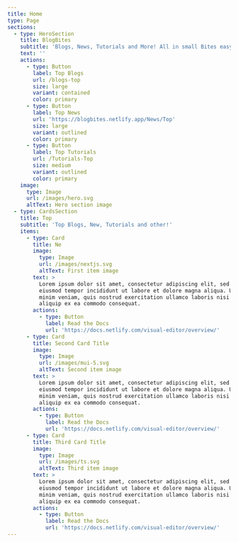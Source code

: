 ```yaml
---
title: Home
type: Page
sections:
  - type: HeroSection
    title: BlogBites
    subtitle: 'Blogs, News, Tutorials and More! All in small Bites easy to understand!'
    text: ''
    actions:
      - type: Button
        label: Top Blogs
        url: /blogs-top
        size: large
        variant: contained
        color: primary
      - type: Button
        label: Top News
        url: 'https://blogbites.netlify.app/News/Top'
        size: large
        variant: outlined
        color: primary
      - type: Button
        label: Top Tutorials
        url: /Tutorials-Top
        size: medium
        variant: outlined
        color: primary
    image:
      type: Image
      url: /images/hero.svg
      altText: Hero section image
  - type: CardsSection
    title: Top
    subtitle: 'Top Blogs, New, Tutorials and other!'
    items:
      - type: Card
        title: Ne
        image:
          type: Image
          url: /images/nextjs.svg
          altText: First item image
        text: >
          Lorem ipsum dolor sit amet, consectetur adipiscing elit, sed do
          eiusmod tempor incididunt ut labore et dolore magna aliqua. Ut enim ad
          minim veniam, quis nostrud exercitation ullamco laboris nisi ut
          aliquip ex ea commodo consequat.
        actions:
          - type: Button
            label: Read the Docs
            url: 'https://docs.netlify.com/visual-editor/overview/'
      - type: Card
        title: Second Card Title
        image:
          type: Image
          url: /images/mui-5.svg
          altText: Second item image
        text: >
          Lorem ipsum dolor sit amet, consectetur adipiscing elit, sed do
          eiusmod tempor incididunt ut labore et dolore magna aliqua. Ut enim ad
          minim veniam, quis nostrud exercitation ullamco laboris nisi ut
          aliquip ex ea commodo consequat.
        actions:
          - type: Button
            label: Read the Docs
            url: 'https://docs.netlify.com/visual-editor/overview/'
      - type: Card
        title: Third Card Title
        image:
          type: Image
          url: /images/ts.svg
          altText: Third item image
        text: >
          Lorem ipsum dolor sit amet, consectetur adipiscing elit, sed do
          eiusmod tempor incididunt ut labore et dolore magna aliqua. Ut enim ad
          minim veniam, quis nostrud exercitation ullamco laboris nisi ut
          aliquip ex ea commodo consequat.
        actions:
          - type: Button
            label: Read the Docs
            url: 'https://docs.netlify.com/visual-editor/overview/'
---
```

